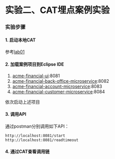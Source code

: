 实验二、CAT埋点案例实验
======

### 实验步骤

#### 1. 启动本地CAT

参考[lab01](../lab01)

#### 2. 加载案例项目到Eclipse IDE

1. [acme-financial-ui](acme-financial-ui):8081
2. [acme-financial-back-office-microservice](acme-financial-back-office-microservice):8082
3. [acme-financial-account-microservice](acme-financial-account-microservice):8083
4. [acme-financial-customer-microservice](acme-financial-customer-microservice):8084

依次启动上述项目

#### 3. 调用API

通过postman分别调用如下API：

```
http://localhost:8081/start
http://localhost:8081/readtimeout
```

#### 4. 通过CAT查看调用链




